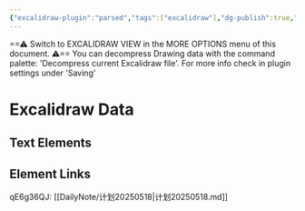 ```yaml
---
{"excalidraw-plugin":"parsed","tags":["excalidraw"],"dg-publish":true,"permalink":"/DailyNote/2025-05-18/","dgPassFrontmatter":true,"created":"2025-05-18T10:00:04.922+08:00","updated":"2025-05-18T13:14:46.427+08:00"}
---
```


==⚠  Switch to EXCALIDRAW VIEW in the MORE OPTIONS menu of this document. ⚠== You can decompress Drawing data with the command palette: 'Decompress current Excalidraw file'. For more info check in plugin settings under 'Saving'


# Excalidraw Data

## Text Elements
## Element Links
qE6g36QJ: [[DailyNote/计划20250518\|计划20250518.md]]

